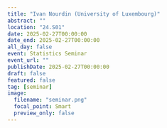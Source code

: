 ```yaml
---
title: "Ivan Nourdin (University of Luxembourg)"
abstract: ""
location: "24.S01"
date: 2025-02-27T00:00:00
date_end: 2025-02-27T00:00:00
all_day: false
event: Statistics Seminar
event_url: ""
publishDate: 2025-02-27T00:00:00
draft: false
featured: false
tag: [seminar]
image:
  filename: "seminar.png"
  focal_point: Smart
  preview_only: false
---
```

